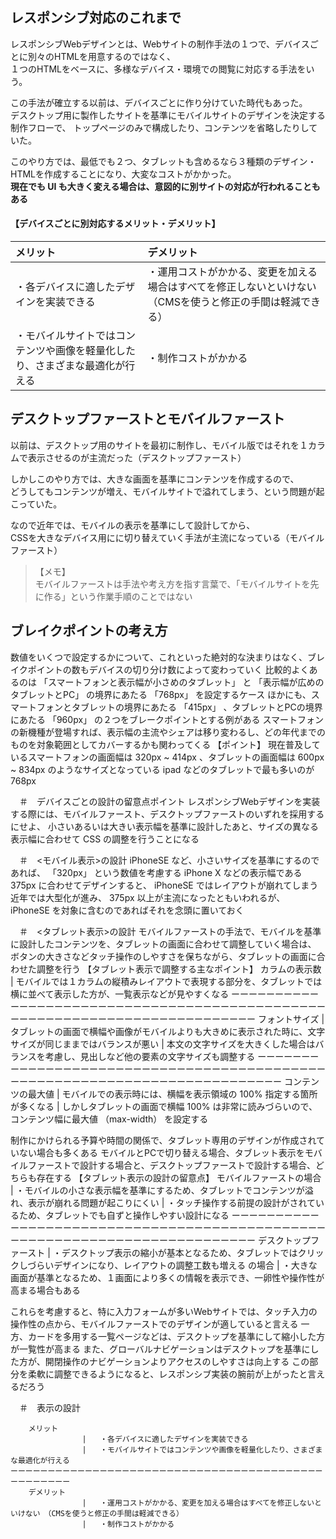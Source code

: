 

## レスポンシブ対応のこれまで 
レスポンシブWebデザインとは、Webサイトの制作手法の１つで、デバイスごとに別々のHTMLを用意するのではなく、  
１つのHTMLをベースに、多様なデバイス・環境での閲覧に対応する手法をいう。  

この手法が確立する以前は、デバイスごとに作り分けていた時代もあった。  
デスクトップ用に製作したサイトを基準にモバイルサイトのデザインを決定する制作フローで、  トップページのみで構成したり、コンテンツを省略したりしていた。  

このやり方では、最低でも２つ、タブレットも含めるなら３種類のデザイン・HTMLを作成することになり、大変なコストがかかった。  
**現在でも UI も大きく変える場合は、意図的に別サイトの対応が行われることもある**  

#### 【デバイスごとに別対応するメリット・デメリット】
|メリット|デメリット|
|:-|:-|
|・各デバイスに適したデザインを実装できる|・運用コストがかかる、変更を加える場合はすべてを修正しないといけない　（CMSを使うと修正の手間は軽減できる）|
|・モバイルサイトではコンテンツや画像を軽量化したり、さまざまな最適化が行える|・制作コストがかかる|


## デスクトップファーストとモバイルファースト 
以前は、デスクトップ用のサイトを最初に制作し、モバイル版ではそれを１カラムで表示させるのが主流だった（デスクトップファースト）  

しかしこのやり方では、大きな画面を基準にコンテンツを作成するので、  
どうしてもコンテンツが増え、モバイルサイトで溢れてしまう、という問題が起こっていた。  

なので近年では、モバイルの表示を基準にして設計してから、  
CSSを大きなデバイス用にに切り替えていく手法が主流になっている（モバイルファースト）  

>  【メモ】  
> モバイルファーストは手法や考え方を指す言葉で、「モバイルサイトを先に作る」という作業手順のことではない  


## ブレイクポイントの考え方 
数値をいくつで設定するかについて、これといった絶対的な決まりはなく、ブレイクポイントの数もデバイスの切り分け数によって変わっていく 
比較的よくあるのは 「スマートフォンと表示幅が小さめのタブレット」 と 「表示幅が広めのタブレットとPC」 の境界にあたる 「768px」 を設定するケース
ほかにも、スマートフォンとタブレットの境界にあたる 「415px」 、タブレットとPCの境界にあたる 「960px」 の２つをブレークポイントとする例がある
スマートフォンの新機種が登場すれば、表示幅の主流やシェアは移り変わるし、どの年代までのものを対象範囲としてカバーするかも関わってくる 
	【ポイント】
	現在普及しているスマートフォンの画面幅は 320px ~ 414px 、タブレットの画面幅は 600px ~ 834px のようなサイズとなっている
	 ipad などのタブレットで最も多いのが 768px

　＃　デバイスごとの設計の留意点ポイント 
レスポンシブWebデザインを実装する際には、モバイルファースト、デスクトップファーストのいずれを採用するにせよ、
小さいあるいは大きい表示幅を基準に設計したあと、サイズの異なる表示幅に合わせて CSS の調整を行うことになる

　＃　<モバイル表示>の設計 
 iPhoneSE など、小さいサイズを基準にするのであれば、 「320px」 という数値を考慮する
 iPhone X などの表示幅である 375px に合わせてデザインすると、 iPhoneSE ではレイアウトが崩れてしまう
近年では大型化が進み、 375px 以上が主流になったともいわれるが、 iPhoneSE を対象に含むのであればそれを念頭に置いておく

　＃　<タブレット表示>の設計 
モバイルファーストの手法で、モバイルを基準に設計したコンテンツを、タブレットの画面に合わせて調整していく場合は、 
ボタンの大きさなどタッチ操作のしやすさを保ちながら、タブレットの画面に合わせた調整を行う 
	【タブレット表示で調整する主なポイント】
	カラムの表示数		|	モバイルでは１カラムの縦積みレイアウトで表現する部分を、タブレットでは横に並べて表示した方が、一覧表示などが見やすくなる
	ーーーーーーーーーーーーーーーーーーーーーーーーーーーーーーーーーーーーーーーーーーーーーーーーーーーーーーーーーーーーーーーーーーーーーーーーーー
	フォントサイズ		|	タブレットの画面で横幅や画像がモバイルよりも大きめに表示された時に、文字サイズが同じままではバランスが悪い
						|	本文の文字サイズを大きくした場合はバランスを考慮し、見出しなど他の要素の文字サイズも調整する
	ーーーーーーーーーーーーーーーーーーーーーーーーーーーーーーーーーーーーーーーーーーーーーーーーーーーーーーーーーーーーーーーーーーーーーーーーーー
	コンテンツの最大値		|	モバイルでの表示時には、横幅を表示領域の 100% 指定する箇所が多くなる
						|	しかしタブレットの画面で横幅 100% は非常に読みづらいので、コンテンツ幅に最大値 （max-width） を設定する

制作にかけられる予算や時間の関係で、タブレット専用のデザインが作成されていない場合も多くある 
モバイルとPCで切り替える場合、タブレット表示をモバイルファーストで設計する場合と、デスクトップファーストで設計する場合、どちらも存在する
	【タブレット表示の設計の留意点】
	モバイルファーストの場合	|	・モバイルの小さな表示幅を基準にするため、タブレットでコンテンツが溢れ、表示が崩れる問題が起こりにくい
							|	・タッチ操作する前提の設計がされているため、タブレットでも自ずと操作しやすい設計になる
	ーーーーーーーーーーーーーーーーーーーーーーーーーーーーーーーーーーーーーーーーーーーーーーーーーーーーーーーーーーーーーーーーーーーーーーーーーー
	デスクトップファースト		|	・デスクトップ表示の縮小が基本となるため、タブレットではクリックしづらいデザインになり、レイアウトの調整工数も増える
	の場合					|	・大きな画面が基準となるため、１画面により多くの情報を表示でき、一卵性や操作性が高まる場合もある

これらを考慮すると、特に入力フォームが多いWebサイトでは、タッチ入力の操作性の点から、モバイルファーストでのデザインが適していると言える
一方、カードを多用する一覧ページなどは、デスクトップを基準にして縮小した方が一覧性が高まる 
また、グローバルナビゲーションはデスクトップを基準にした方が、開閉操作のナビゲーションよりアクセスのしやすさは向上する 
この部分を柔軟に調整できるようになると、レスポンシブ実装の腕前が上がったと言えるだろう 

　＃　<PC>表示の設計
 
 		メリット
					|	・各デバイスに適したデザインを実装できる
					|	・モバイルサイトではコンテンツや画像を軽量化したり、さまざまな最適化が行える
	ーーーーーーーーーーーーーーーーーーーーーーーーーーーーーーーーーーーーーーーーーーーーーーーーーー
		デメリット
					|	・運用コストがかかる、変更を加える場合はすべてを修正しないといけない　（CMSを使うと修正の手間は軽減できる）
					|	・制作コストがかかる


